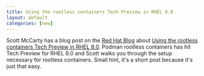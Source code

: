 ```yaml
---
title: Using the rootless containers Tech Preview in RHEL 8.0 
layout: default
categories: [new]
---
```


Scott McCarty has a blog post on the [Red Hat Blog](https://www.redhat.com/en/blog) about [Using the rootless containers Tech Preview in RHEL 8.0](https://www.redhat.com/en/blog/using-rootless-containers-tech-preview-rhel-80).  Podman rootless containers has hit Tech Preview for RHEL 8.0 and Scott walks you through the setup necessary for rootless containers.  Small hint, it's a short post because it's just that easy.
